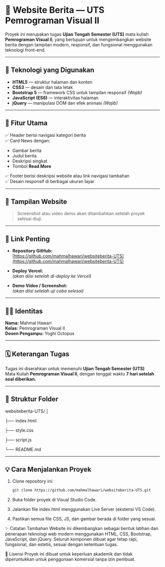 # 📰 Website Berita — UTS Pemrograman Visual II

Proyek ini merupakan tugas **Ujian Tengah Semester (UTS)** mata kuliah **Pemrograman Visual II**, yang bertujuan untuk mengembangkan website berita dengan tampilan modern, responsif, dan fungsional menggunakan teknologi front-end.

---

## 🚀 Teknologi yang Digunakan
- **HTML5** — struktur halaman dan konten  
- **CSS3** — desain dan tata letak  
- **Bootstrap 5** — framework CSS untuk tampilan responsif *(Wajib)*  
- **JavaScript (ES6)** — interaktivitas halaman  
- **jQuery** — manipulasi DOM dan efek animasi *(Wajib)*  

---

## 🧩 Fitur Utama
✅ Header berisi navigasi kategori berita  
✅ Card News dengan:
- Gambar berita  
- Judul berita  
- Deskripsi singkat  
- Tombol **Read More**  

✅ Footer berisi deskripsi website atau link navigasi tambahan  
✅ Desain responsif di berbagai ukuran layar  

---

## 📸 Tampilan Website
> Screenshot atau video demo akan ditambahkan setelah proyek selesai diuji.

---

## 🔗 Link Penting
- **Repository GitHub:**  
  [https://github.com/mahmalhawari/websiteberita-UTS](https://github.com/mahmalhawari/websiteberita-UTS)  

- **Deploy Vercel:**  
  *(akan diisi setelah di-deploy ke Vercel)*  

- **Demo Video / Screenshot:**  
  *(akan diisi setelah uji coba selesai)*  

---

## 👨‍💻 Identitas 
**Nama:** Mahmal Hawari  
**Kelas:** Pemrograman Visual II  
**Dosen Pengampu:** Yoghi Octopus  

---

## 🗓️ Keterangan Tugas
Tugas ini diserahkan untuk memenuhi **Ujian Tengah Semester (UTS)**  
Mata Kuliah **Pemrograman Visual II**, dengan tenggat waktu **7 hari setelah soal diberikan.**

---

## 📂 Struktur Folder
websiteberita-UTS/
│

├── index.html

├── style.css

├── script.js

└── README.md

---

## 💡 Cara Menjalankan Proyek
1. Clone repository ini:  
   ```bash
   git clone https://github.com/mahmalhawari/websiteberita-UTS.git
   
2. Buka folder proyek di Visual Studio Code.

3. Jalankan file index.html menggunakan Live Server (ekstensi VS Code).

4. Pastikan semua file CSS, JS, dan gambar berada di folder yang sesuai.

✨ Catatan Tambahan
Website ini dikembangkan sebagai bentuk latihan dan penerapan teknologi web modern menggunakan HTML, CSS, Bootstrap, JavaScript, dan jQuery.
Seluruh komponen dibuat agar tetap rapi, fungsional, dan estetis, sesuai dengan ketentuan tugas.

📢 Lisensi
Proyek ini dibuat untuk keperluan akademik dan tidak diperuntukkan untuk penggunaan komersial tanpa izin pembuat.

